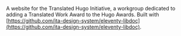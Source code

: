A website for the Translated Hugo Initiative, a workgroup dedicated to adding a Translated Work Award to the Hugo Awards. Built with [https://github.com/ita-design-system/eleventy-libdoc](https://github.com/ita-design-system/eleventy-libdoc).
